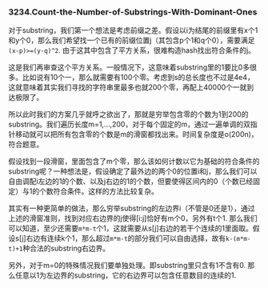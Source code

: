 ### 3234.Count-the-Number-of-Substrings-With-Dominant-Ones

对于substring，我们第一个想法是考虑前缀之差。假设以i为结尾的前缀里有x个1和y个0，那么我们希望找一个已有的前缀位置j（其包含p个1和q个0），需要满足`(x-p)>=(y-q)^2`. 由于这其中包含了平方关系，很难构造hash找出符合条件的j。

这是我们再审查这个平方关系。一般情况下，这意味着substring里的1要比0多很多。比如说有10个一，那么就需要有100个零。考虑到s的总长度也不过是4e4，这就意味着其实我们寻找的字符串里最多也就200个零，再配上40000个一就到达极限了。

所以此时我们的方案几乎就呼之欲出了，那就是穷举包含零的个数为1到200的substring。我们遍历长度m=1,...,200，对于每个固定的m，通过一遍单调的双指针移动就可以把所有包含零的个数是m的滑窗都找出来。时间复杂度是o(200n)，符合题意。

假设找到一段滑窗，里面包含了m个零，那么该如何计数以它为基础的符合条件的substring呢？一种想法是，假设确定了最外边的两个0的位置i和j，那么我们可以自由调配i左边的1的个数、以及j右边的1的个数，但要使得区间内的0（个数已经固定）与1的个数符合条件。这样的方法比较复杂。

其实有一种更简单的做法，那么穷举substring的左边界i（不管是0还是1），通过上述的滑窗准则，找到对应右边界的j使得[i:j]恰好有m个0，另外有t个1. 那么我们可以知道，至少还需要`m*m-t`个1，这就需要从s[j]右边的若干个连续的1里面取。假设s[j]右边有连续k个1，那么超过`m*m-t`的部分我们可以自由选择，故有`k-(m*m-t)+1`种合法的substring右边界。

另外，对于m=0的特殊情况我们要单独处理。即substring里只含有1不含有0. 那么任意以1为左边界的substring，它的右边界可以包含任意数目的连续的1.

